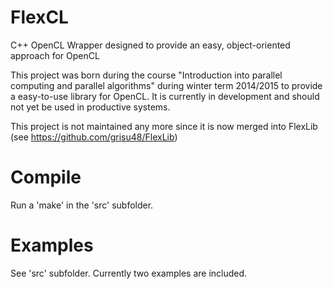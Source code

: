 FlexCL
======

C++ OpenCL Wrapper designed to provide an easy, object-oriented approach for OpenCL

This project was born during the course "Introduction into parallel computing and parallel algorithms" during winter term 2014/2015 to provide a easy-to-use library for OpenCL. It is currently in development and should not yet be used in productive systems.

This project is not maintained any more since it is now merged into FlexLib (see https://github.com/grisu48/FlexLib)

Compile
=======

Run a 'make' in the 'src' subfolder.


Examples
========

See 'src' subfolder. Currently two examples are included.
